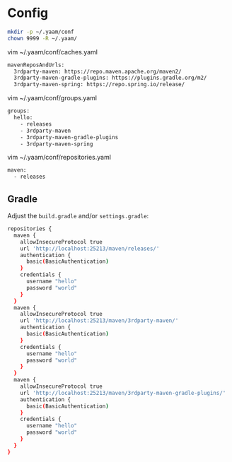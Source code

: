 # Config

```bash
mkdir -p ~/.yaam/conf
chown 9999 -R ~/.yaam/
```

vim ~/.yaam/conf/caches.yaml

```bash
mavenReposAndUrls:
  3rdparty-maven: https://repo.maven.apache.org/maven2/
  3rdparty-maven-gradle-plugins: https://plugins.gradle.org/m2/
  3rdparty-maven-spring: https://repo.spring.io/release/
```

vim ~/.yaam/conf/groups.yaml

```bash
groups:
  hello:
    - releases
    - 3rdparty-maven
    - 3rdparty-maven-gradle-plugins
    - 3rdparty-maven-spring
```

vim ~/.yaam/conf/repositories.yaml

```bash
maven:
  - releases
```

## Gradle

Adjust the `build.gradle` and/or `settings.gradle`:

```bash
repositories {
  maven {
    allowInsecureProtocol true
    url 'http://localhost:25213/maven/releases/'
    authentication {
      basic(BasicAuthentication)
    }
    credentials {
      username "hello"
      password "world"
    }
  }
  maven {
    allowInsecureProtocol true
    url 'http://localhost:25213/maven/3rdparty-maven/'
    authentication {
      basic(BasicAuthentication)
    }
    credentials {
      username "hello"
      password "world"
    }
  }
  maven {
    allowInsecureProtocol true
    url 'http://localhost:25213/maven/3rdparty-maven-gradle-plugins/'
    authentication {
      basic(BasicAuthentication)
    }
    credentials {
      username "hello"
      password "world"
    }
  }
}
```
